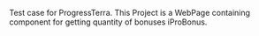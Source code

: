 Test case for ProgressTerra.
This Project is a WebPage containing component for getting quantity of bonuses iProBonus. 